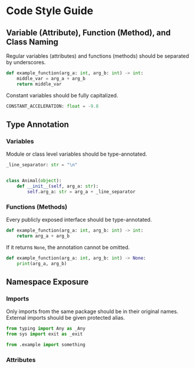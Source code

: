 # Code Style Guide

## Variable (Attribute), Function (Method), and Class Naming

Regular variables (attributes) and functions (methods) should be separated by underscores.

```python
def example_function(arg_a: int, arg_b: int) -> int:
    middle_var = arg_a + arg_b
    return middle_var
```

Constant variables should be fully capitalized.

```python
CONSTANT_ACCELERATION: float = -9.8
```

## Type Annotation

### Variables

Module or class level variables should be type-annotated.

```python
_line_separator: str = "\n"


class Animal(object):
    def __init__(self, arg_a: str):
        self.arg_a: str = arg_a + _line_separator
```

### Functions (Methods)

Every publicly exposed interface should be type-annotated.

```python
def example_function(arg_a: int, arg_b: int) -> int:
    return arg_a + arg_b
```

If it returns `None`, the annotation cannot be omitted.

```python
def example_function(arg_a: int, arg_b: int) -> None:
    print(arg_a, arg_b)
```

## Namespace Exposure

### Imports

Only imports from the same package should be in their original names. External imports should be given protected alias.

```python
from typing import Any as _Any
from sys import exit as _exit

from .example import something
```

### Attributes
